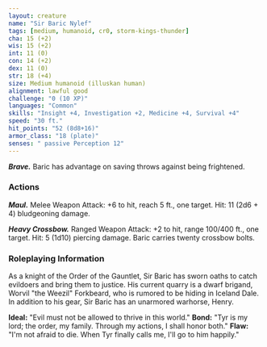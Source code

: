 ```yaml
---
layout: creature
name: "Sir Baric Nylef"
tags: [medium, humanoid, cr0, storm-kings-thunder]
cha: 15 (+2)
wis: 15 (+2)
int: 11 (0)
con: 14 (+2)
dex: 11 (0)
str: 18 (+4)
size: Medium humanoid (illuskan human)
alignment: lawful good
challenge: "0 (10 XP)"
languages: "Common"
skills: "Insight +4, Investigation +2, Medicine +4, Survival +4"
speed: "30 ft."
hit_points: "52 (8d8+16)"
armor_class: "18 (plate)"
senses: " passive Perception 12"
---
```


***Brave.*** Baric has advantage on saving throws against being frightened.

### Actions

***Maul.*** Melee Weapon Attack: +6 to hit, reach 5 ft., one target. Hit: 11 (2d6 + 4) bludgeoning damage.

***Heavy Crossbow.*** Ranged Weapon Attack: +2 to hit, range 100/400 ft., one target. Hit: 5 (1d10) piercing damage. Baric carries twenty crossbow bolts.

### Roleplaying Information

As a knight of the Order of the Gauntlet, Sir Baric has sworn oaths to catch evildoers and bring them to justice. His current quarry is a dwarf brigand, Worvil "the Weezil" Forkbeard, who is rumored to be hiding in Iceland Dale. In addition to his gear, Sir Baric has an unarmored warhorse, Henry.

**Ideal:** "Evil must not be allowed to thrive in this world."
**Bond:** "Tyr is my lord; the order, my family. Through my actions, I shall honor both."
**Flaw:** "I'm not afraid to die. When Tyr finally calls me, I'll go to him happily."
